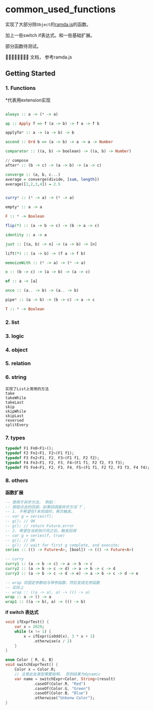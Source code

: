 # common_used_functions
实现了大部分除`Object`的[ramda.js](ramdajs.com)的函数。  
 
加上一些switch if表达式。和一些基础扩展。  

部分函数待测试。  

🍺🍺🍺🍺🍺🍺🍺🍺
文档， 参考ramda.js

## Getting Started

### 1. Functions
*代表用extension实现
```haskell

always :: a -> (* -> a)

ap :: Apply f => f (a -> b) -> f a -> f b

applyTo* :: a -> (a -> b) -> b

ascend :: Ord b => (a -> b) -> a -> a -> Number

comparator :: ((a, b) -> boolean) -> ((a, b) -> Number)

// compose
after* :: (b -> c) -> (a -> b) -> (a -> c)

converge :: (a, b, c...)
average = converge(divide, [sum, length])
average([1,2,3,4]) = 2.5


curry* :: (* -> a) -> (* -> a)

empty* :: a -> a

F :: * -> Boolean

flip(*) :: (a -> b -> c) -> (b -> a -> c)

identity :: a -> a

juxt :: [(a, b) -> n] -> (a -> b) -> [n]

lift(*) :: (a -> b) -> (f a -> f b)

memoizeWith :: (* -> a) -> (* -> a)

o :: (b -> c) -> (a -> b) -> (a -> c)

of :: a -> [a]

once :: (a.. -> b) -> (a.. -> b)

pipe* :: (a -> b) -> (b -> c) -> a -> c

T :: * -> Boolean


```

### 2. list


### 3. logic

### 4. object

### 5. relation


### 6. string
```
实现了List上常用的方法
take 
takeWhile
takeLast
skip
skipWhile
skipLast
reversed
splitEvery
```

### 7. types
```dart
typedef F1 Fn0<F1>();
typedef F2 Fn1<F1, F2>(F1 f1);
typedef F3 Fn2<F1, F2, F3>(F1 f1, F2 f2);
typedef F4 Fn3<F1, F2, F3, F4>(F1 f1, F2 f2, F3 f3);
typedef F5 Fn4<F1, F2, F3, F4, F5>(F1 f1, F2 f2, F3 f3, F4 f4);
```

### 8. others
**函数扩展**
```haskell
-- 使用于异步方法， 例如：
-- 按钮点击的回调，如果回调是异步方法`f`, 
-- 1. 不希望在f未完成时，再次触发。
-- var g = series(f);
-- g(); // OK
-- g(); // return Future.error
-- 2. 希望在当前执行完之后，触发回调
-- var g = series(f, true)
-- g(); // OK
-- g(); // wait for first g complete, and execute;
series :: (() -> Future<A>, [bool]) -> (() -> Future<A>)

-- curry
curry1 :: (a -> b -> c) -> a -> b -> c
curry2 :: (a -> b -> c -> d) -> a -> b -> c -> d
curry3 :: (a -> b -> c -> d -> e) -> a -> b -> c -> d -> e

-- wrap 将固定参数给与带参函数，然后变成无参函数
-- 实际上
-- wrap :: ((a -> a), a) -> (() -> a) 
wrap :: a -> () -> a
wrap1 :: ((a -> b), a) -> (() -> b)
```


**if switch 表达式**
```dart
void ifExprTest() {
    var x = 2020;
    while (x != 1) {
        x = ifExpr(isOdd(x), 3 * x + 1)
            .otherwise(x / 2)
    }
}

enum Color { R, G, B}
void switchExprTest() {
    Color x = Color.R;
    // 注意此处类型需要指明， 否则结果为dynamic
    var name = switchExpr<Color, String>(result)
            .caseOf(Color.R, "Red")
            .caseOf(Color.G, "Green")
            .caseOf(Color.B, "Blue")
            .otherwise("Unkonw Color");
}
```
